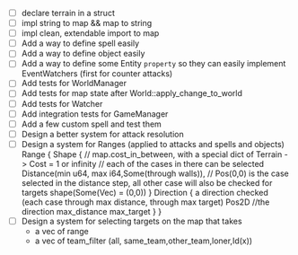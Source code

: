 - [ ] declare terrain in a struct
- [ ] impl string to map && map to string
- [ ] impl clean, extendable import to map
- [ ] Add a way to define spell easily
- [ ] Add a way to define object easily
- [ ] Add a way to define some Entity `property` so they 
        can easily implement EventWatchers (first for counter attacks)
- [ ] Add tests for WorldManager
- [ ] Add tests for map state after World::apply_change_to_world
- [ ] Add tests for Watcher
- [ ] Add integration tests for GameManager
- [ ] Add a few custom spell and test them
- [ ] Design a better system for attack resolution
- [ ] Design a system for Ranges (applied to attacks and spells and objects) 
Range {
    Shape {
        // map.cost_in_between, with a special dict of Terrain -> Cost = 1 or infinity
        // each of the cases in there can be selected
        Distance(min u64, max i64,Some(through walls)),
        // Pos(0,0) is the case selected in the distance step, all other case will also be checked for targets
        shape(Some(Vec<Pos2D>) = (0,0))
    }
    Direction {
        a direction checked (each case through max distance, through max target)
        Pos2D //the direction
        max_distance
        max_target
    }
}
- [ ] Design a system for selecting targets on the map that takes
    - a vec of range
    - a vec of team_filter (all, same_team,other_team,loner,Id(x))
